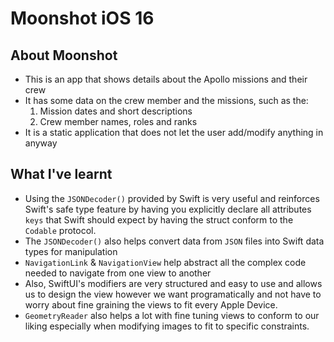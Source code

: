 #  Moonshot iOS 16

## About Moonshot
- This is an app that shows details about the Apollo missions and their crew
- It has some data on the crew member and the missions, such as the:
    1. Mission dates and short descriptions
    2. Crew member names, roles and ranks
- It is a static application that does not let the user add/modify anything in anyway

## What I've learnt
- Using the `JSONDecoder()` provided by Swift is very useful and reinforces Swift's safe type feature by having you explicitly declare all attributes `keys`
that Swift should expect by having the struct conform to the `Codable` protocol. 
- The `JSONDecoder()` also helps convert data from `JSON` files into Swift data types for manipulation
- `NavigationLink` & `NavigationView` help abstract all the complex code needed to navigate from one view to another 
- Also, SwiftUI's modifiers are very structured and easy to use and allows us to design the view however we want programatically and not have to worry about
fine graining the views to fit every Apple Device.
- `GeometryReader` also helps a lot with fine tuning views to conform to our liking especially when modifying images to fit to specific constraints. 
 

